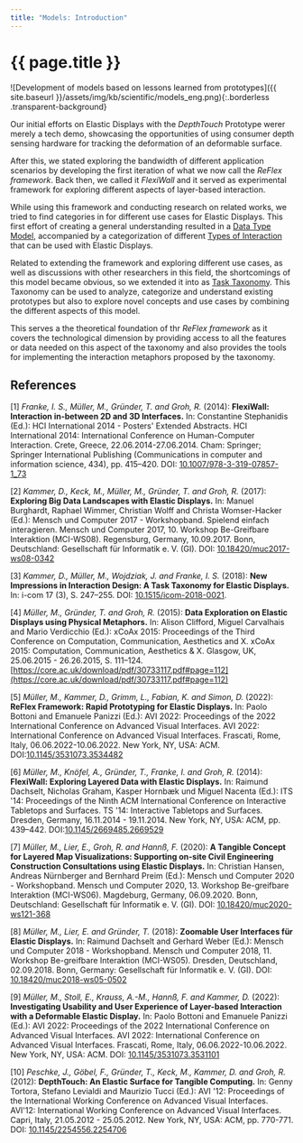 ```yaml
---
title: "Models: Introduction"
---
```


# {{ page.title }}

![Development of models based on lessons learned from prototypes]({{ site.baseurl }}/assets/img/kb/scientific/models_eng.png){:.borderless .transparent-background}

Our initial efforts on Elastic Displays with the *DepthTouch* Prototype werer merely a tech demo, showcasing the opportunities of using consumer depth sensing hardware for tracking the deformation of an deformable surface.

After this, we stated exploring the bandwidth of different application scenarios by developing the first iteration of what we now call the *ReFlex framework*. Back then, we called it *FlexiWall* and it served as experimental framework for exploring different aspects of layer-based interaction.

While using this framework and conducting research on related works, we tried to find categories in for different use cases for Elastic Displays. This first effort of creating a general understanding resulted in a [Data Type Model](models_data-types.html), accompanied by a categorization of different [Types of Interaction](models_interactions.html) that  can be used with Elastic Displays.

Related to extending the framework and exploring different use cases, as well as discussions with other researchers in this field, the shortcomings of this model became obvious, so we extended it into as [Task Taxonomy](models_task-taxonomy.html). This Taxonomy can be used to analyze, categorize and understand existing prototypes but also to explore novel concepts and use cases by combining the different aspects of this model.

This serves a the theoretical foundation of thr *ReFlex framework* as it covers the technological dimension by providing access to all the features or data needed on this aspect of the taxonomy and also provides the tools for implementing the interaction metaphors proposed by the taxonomy.

## References

[1] *Franke, I. S., Müller, M., Gründer, T. and Groh, R.* (2014): **FlexiWall: Interaction in-between 2D and 3D Interfaces.** In: Constantine Stephanidis (Ed.): HCI International 2014 - Posters' Extended Abstracts. HCI International 2014: International Conference on Human-Computer Interaction. Crete, Greece, 22.06.2014-27.06.2014. Cham: Springer; Springer International Publishing (Communications in computer and information science, 434), pp. 415–420. DOI: [10.1007/978-3-319-07857-1_73](https://doi.org/10.1007/978-3-319-07857-1_73)

[2] *Kammer, D., Keck, M., Müller, M., Gründer, T. and Groh, R.* (2017): **Exploring Big Data Landscapes with Elastic Displays.** In: Manuel Burghardt, Raphael Wimmer, Christian Wolff and Christa Womser-Hacker (Ed.): Mensch und Computer 2017 - Workshopband. Spielend einfach interagieren. Mensch und Computer 2017, 10. Workshop Be-Greifbare Interaktion (MCI-WS08). Regensburg, Germany, 10.09.2017. Bonn, Deutschland: Gesellschaft für Informatik e. V. (GI). DOI: [10.18420/muc2017-ws08-0342](https:doi.org/10.18420/muc2017-ws08-0342)

[3] *Kammer, D., Müller, M., Wojdziak, J. and Franke, I. S.* (2018): **New Impressions in Interaction Design: A Task Taxonomy for Elastic Displays.** In: i-com 17 (3), S. 247–255. DOI: [10.1515/icom-2018-0021](https://doi.org/10.1515/icom-2018-0021).

[4] *Müller, M., Gründer, T. and Groh, R.* (2015): **Data Exploration on Elastic Displays using Physical Metaphors.** In: Alison Clifford, Miguel Carvalhais and Mario Verdicchio (Ed.): xCoAx 2015: Proceedings of the Third Conference on Computation, Communication, Aesthetics and X. xCoAx 2015: Computation, Communication, Aesthetics & X. Glasgow, UK, 25.06.2015 - 26.26.2015, S. 111–124. [https://core.ac.uk/download/pdf/30733117.pdf#page=112](https://core.ac.uk/download/pdf/30733117.pdf#page=112)

[5] *Müller, M., Kammer, D., Grimm, L., Fabian, K. and Simon, D.* (2022): **ReFlex Framework: Rapid Prototyping for Elastic Displays.** In: Paolo Bottoni and Emanuele Panizzi (Ed.): AVI 2022: Proceedings of the 2022 International Conference on Advanced Visual Interfaces. AVI 2022: International Conference on Advanced Visual Interfaces. Frascati, Rome, Italy, 06.06.2022-10.06.2022. New York, NY, USA: ACM. DOI:[10.1145/3531073.3534482](https://doi.org/10.1145/3531073.3534482)

[6] *Müller, M., Knöfel, A., Gründer, T., Franke, I. and Groh, R.* (2014): **FlexiWall: Exploring Layered Data with Elastic Displays.** In: Raimund Dachselt, Nicholas Graham, Kasper Hornbæk und Miguel Nacenta (Ed.): ITS '14: Proceedings of the Ninth ACM International Conference on Interactive Tabletops and Surfaces. TS '14: Interactive Tabletops and Surfaces. Dresden, Germany, 16.11.2014 - 19.11.2014. New York, NY, USA: ACM, pp. 439–442. DOI:[10.1145/2669485.2669529](https://doi.org/10.1145/2669485.2669529)

[7] *Müller, M., Lier, E., Groh, R. and Hannß, F.* (2020): **A Tangible Concept for Layered Map Visualizations: Supporting on-site Civil Engineering Construction Consultations using Elastic Displays.** In: Christian Hansen, Andreas Nürnberger and Bernhard Preim (Ed.): Mensch und Computer 2020 - Workshopband. Mensch und Computer 2020, 13. Workshop Be-greifbare Interaktion (MCI-WS06). Magdeburg, Germany, 06.09.2020. Bonn, Deutschland: Gesellschaft für Informatik e. V. (GI). DOI: [10.18420/muc2020-ws121-368](https://doi.org/10.18420/muc2020-ws121-368)

[8] *Müller, M., Lier, E. and Gründer, T.* (2018): **Zoomable User Interfaces für Elastic Displays.** In: Raimund Dachselt and Gerhard Weber (Ed.): Mensch und Computer 2018 - Workshopband. Mensch und Computer 2018, 11. Workshop Be-greifbare Interaktion (MCI-WS05). Dresden, Deutschland, 02.09.2018. Bonn, Germany: Gesellschaft für Informatik e. V. (GI). DOI: [10.18420/muc2018-ws05-0502](https://doi.org/10.18420/muc2018-ws05-0502)

[9] *Müller, M., Stoll, E., Krauss, A.-M., Hannß, F. and Kammer, D.* (2022): **Investigating Usability and User Experience of Layer-based Interaction with a Deformable Elastic Display.** In: Paolo Bottoni and Emanuele Panizzi (Ed.): AVI 2022: Proceedings of the 2022 International Conference on Advanced Visual Interfaces. AVI 2022: International Conference on Advanced Visual Interfaces. Frascati, Rome, Italy, 06.06.2022-10.06.2022. New York, NY, USA: ACM. DOI: [10.1145/3531073.3531101](htpps://doi.org/10.1145/3531073.3531101)

[10] *Peschke, J., Göbel, F., Gründer, T., Keck, M., Kammer, D. and Groh, R.* (2012): **DepthTouch: An Elastic Surface for Tangible Computing.** In: Genny Tortora, Stefano Levialdi and Maurizio Tucci (Ed.): AVI '12: Proceedings of the International Working Conference on Advanced Visual Interfaces. AVI'12: International Working Conference on Advanced Visual Interfaces. Capri, Italy, 21.05.2012 - 25.05.2012. New York, NY, USA: ACM, pp. 770-771. DOI: [10.1145/2254556.2254706](https://doi.org/10.1145/2254556.2254706)
